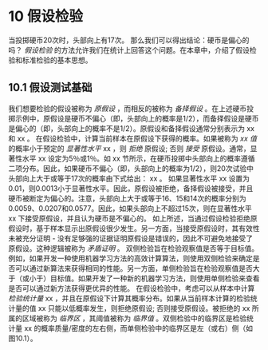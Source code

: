 ﻿# 10 假设检验


当投掷硬币20次时，头部向上有17次。 那么我们可以得出结论：硬币是偏心的吗？ *假设检验* 的方法允许我们在统计上回答这个问题。在本章中，介绍了假设检验和标准检验的基本思想。

## 10.1 假设测试基础

我们想要检验的假设被称为 *原假设* ，而相反的被称为 *备择假设* 。在上述硬币投掷示例中，原假设是硬币不偏心（即，头部向上的概率是1/2），而备择假设是硬币是偏心的（即，头部向上的概率不是1/2）。原假设和备择假设通常分别表示为 xx 和 xx 。
在假设检验中，计算当前样本在原假设下获得的概率。如果被称为 *xx 值* 的概率小于预定的 *显著性水平*  xx ，则 *拒绝* 原假设; 否则 *接受* 原假设。通常，显著性水平 xx 设定为5％或1％。如 xx 节所示，在硬币投掷中头部向上的概率遵循二项分布。因此，如果硬币不偏心（即，头部向上的概率为1/2），则20次试验中头部向上大于或等于17次的概率由下式给出：
 xx 。
如果显著性水平 xx 设置为0.01，则0.0013小于显著性水平。因此，原假设被拒绝，备择假设被接受，并且硬币被断定为偏心的。注意，头部向上大于或等于16、15和14次的概率分别为0.0059、0.0207和0.0577。因此，如果头部向上不超过15次，则在显著性水平 xx 下接受原假设，并且认为硬币是不偏心的。
如上所述，当通过假设检验拒绝原假设时，基于样本显示出原假设很少发生。另一方面，当接受原假设时，其有效性未被充分证明 - 没有足够强的证据证明原假设是错误的，因此不可避免地接受了原假设。这种逻辑被称为 *矛盾证明* 。
双侧检验旨在检验观察值是否等于目标值。例如，如果开发一种使用机器学习方法的高效计算算法，则使用双侧检验来确定是否可以通过新算法来获得相同的性能。另一方面，单侧检验旨在检验观察值是否大于（或小于）目标值。如果开发了一种新的机器学习方法，则使用单侧检验来查看是否可以通过新方法获得更优异的性能。
在假设检验中，考虑可以从样本中计算 *检验统计量*  xx ，并且在原假设下计算其概率分布。如果从当前样本计算的检验统计量的值 xx 只能以低概率发生，则拒绝原假设; 否则接受原假设。被拒绝的 xx 所属的区域被称为 *临界区* ，其阈值被称为 *临界值* 。双侧检验中的临界区是检验统计量 xx 的概率质量/密度的左右侧，而单侧检验中的临界区是左（或右）侧（如图10.1）。





